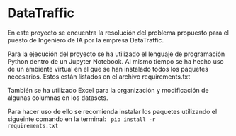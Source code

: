 # DataTraffic

En este proyecto se encuentra la resolución del problema propuesto para el puesto de Ingeniero de IA por la empresa DataTraffic.

Para la ejecución del proyecto se ha utilizado el lenguaje de programación Python dentro de un Jupyter Notebook. Al mismo tiempo se ha hecho uso de un ambiente virtual en el que se han instalado todos los paquetes necesarios. Estos están listados en el archivo requirements.txt 

También se ha utilizado Excel para la organización y modificación de algunas columnas en los datasets.

Para hacer uso de ello se recomienda instalar los paquetes utilizando el sigueinte comando en la terminal:
<code> pip install -r requirements.txt </code>
